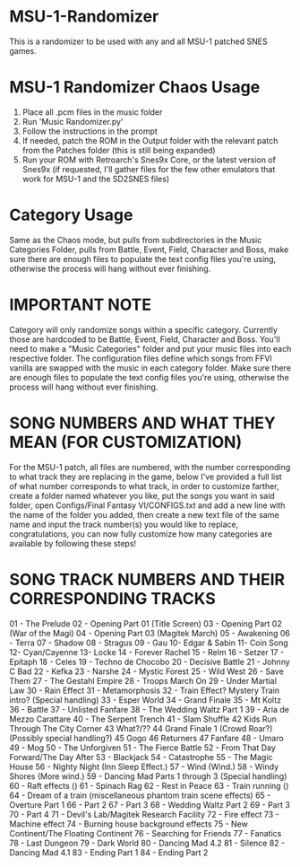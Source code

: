 # MSU-1-Randomizer

This is a randomizer to be used with any and all MSU-1 patched SNES games.

# MSU-1 Randomizer Chaos Usage

1. Place all .pcm files in the music folder
2. Run 'Music Randomizer.py'
3. Follow the instructions in the prompt
4. If needed, patch the ROM in the Output folder with the relevant patch from the Patches folder (this is still being expanded)
5. Run your ROM with Retroarch's Snes9x Core, or the latest version of Snes9x (if requested, I'll gather files for the few other emulators that work for MSU-1 and the SD2SNES files)

# Category Usage

Same as the Chaos mode, but pulls from subdirectories in the Music Categories Folder, pulls from Battle, Event, Field, Character and Boss, make sure there are enough files to populate the text config files you're using, otherwise the process will hang without ever finishing.

# IMPORTANT NOTE

Category will only randomize songs within a specific category. Currently those are hardcoded to be Battle, Event, Field, Character and Boss. You'll need to make a "Music Categories" folder and put your music files into each respective folder. The configuration files define which songs from FFVI vanilla are swapped with the music in each category folder. Make sure there are enough files to populate the text config files you're using, otherwise the process will hang without ever finishing.

# SONG NUMBERS AND WHAT THEY MEAN (FOR CUSTOMIZATION)

For the MSU-1 patch, all files are numbered, with the number corresponding to what track they are replacing in the game, below I've provided a full list of what number corresponds to what track, in order to customize farther, create a folder named whatever you like, put the songs you want in said folder, open Configs/Final Fantasy VI/CONFIGS.txt and add a new line with the name of the folder you added, then create a new text file of the same name and input the track number(s) you would like to replace, congratulations, you can now fully customize how many categories are available by following these steps!

# SONG TRACK NUMBERS AND THEIR CORRESPONDING TRACKS

01 - The Prelude
02 - Opening Part 01 (Title Screen)
03 - Opening Part 02 (War of the Magi)
04 - Opening Part 03 (Magitek March)
05 - Awakening
06 - Terra
07 - Shadow
08 - Stragus
09 - Gau
10- Edgar & Sabin
11- Coin Song
12- Cyan/Cayenne
13- Locke
14 - Forever Rachel
15 - Relm
16 - Setzer
17 - Epitaph
18 - Celes
19 - Techno de Chocobo
20 - Decisive Battle
21 - Johnny C Bad
22 - Kefka
23 - Narshe
24 - Mystic Forest
25 - Wild West
26 - Save Them
27 - The Gestahl Empire
28 - Troops March On
29 - Under Martial Law
30 - Rain Effect
31 - Metamorphosis
32 - Train Effect? Mystery Train intro? (Special handling)
33 - Esper World
34 - Grand Finale
35 - Mt Koltz
36 - Battle
37 - Unlisted Fanfare
38 - The Wedding Waltz Part 1
39 - Aria de Mezzo Carattare
40 - The Serpent Trench
41 - Slam Shuffle
42 Kids Run Through The City Corner
43 What?/??
44 Grand Finale 1 (Crowd Roar?) (Possibly special handling?)
45 Gogo
46 Returners
47 Fanfare
48 - Umaro
49 - Mog
50 - The Unforgiven
51 - The Fierce Battle
52 - From That Day Forward/The Day After
53 - Blackjack
54 - Catastrophe
55 - The Magic House
56 - Nighty Night (Inn Sleep Effect.)
57 - Wind (Wind.)
58 - Windy Shores (More wind.)
59 - Dancing Mad Parts 1 through 3 (Special handling)
60 - Raft effects ()
61 - Spinach Rag
62 - Rest in Peace
63 - Train running ()
64 - Dream of a train (miscellaneous phantom train scene effects)
65 - Overture Part 1
66 - Part 2
67 - Part 3
68 - Wedding Waltz Part 2
69 - Part 3
70 - Part 4
71 - Devil's Lab/Magitek Research Facility
72 - Fire effect
73 - Machine effect
74 - Burning house background effects
75 - New Continent/The Floating Continent
76 - Searching for Friends
77 - Fanatics
78 - Last Dungeon
79 - Dark World
80 - Dancing Mad 4.2
81 - Silence
82 - Dancing Mad 4.1
83 - Ending Part 1
84 - Ending Part 2
